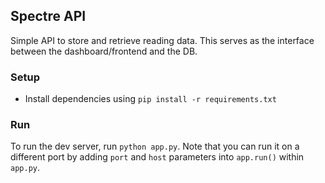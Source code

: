 ## Spectre API
Simple API to store and retrieve reading data. This serves as the interface between the dashboard/frontend and the DB.

### Setup

- Install dependencies using `pip install -r requirements.txt`

### Run 

To run the dev server, run `python app.py`. Note that you can run it on a different port by adding `port` and `host` parameters into `app.run()` within `app.py`.
